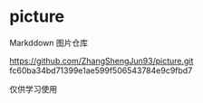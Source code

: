 # picture
Markddown 图片仓库

https://github.com/ZhangShengJun93/picture.git
fc60ba34bd71399e1ae599f506543784e9c9fbd7

仅供学习使用
